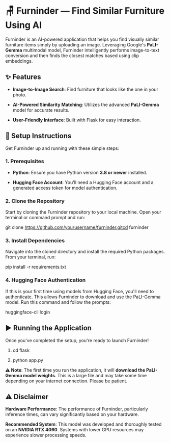 🪑 Furninder — Find Similar Furniture Using AI
==============================================

Furninder is an AI-powered application that helps you find visually similar furniture items simply by uploading an image. Leveraging Google's **PaLI-Gemma** multimodal model, Furninder intelligently performs image-to-text conversion and then finds the closest matches based using clip embeddings.


✨ Features
----------

*   **Image-to-Image Search**: Find furniture that looks like the one in your photo.
    
*   **AI-Powered Similarity Matching**: Utilizes the advanced **PaLI-Gemma** model for accurate results.
    
*   **User-Friendly Interface**: Built with Flask for easy interaction.
    

🚀 Setup Instructions
---------------------

Get Furninder up and running with these simple steps:

### 1\. Prerequisites

*   **Python**: Ensure you have Python version **3.8 or newer** installed.
    
*   **Hugging Face Account**: You'll need a Hugging Face account and a generated access token for model authentication.
    

### 2\. Clone the Repository

Start by cloning the Furninder repository to your local machine. Open your terminal or command prompt and run:

git clone https://github.com/yourusername/furninder.gitcd furninder

### 3\. Install Dependencies

Navigate into the cloned directory and install the required Python packages. From your terminal, run:

pip install -r requirements.txt

### 4\. Hugging Face Authentication

If this is your first time using models from Hugging Face, you'll need to authenticate. This allows Furninder to download and use the PaLI-Gemma model. Run this command and follow the prompts:

huggingface-cli login

▶️ Running the Application
--------------------------

Once you've completed the setup, you're ready to launch Furninder!

1.  cd flask
    
2.  python app.py
    

**⚠️ Note**: The first time you run the application, it will **download the PaLI-Gemma model weights**. This is a large file and may take some time depending on your internet connection. Please be patient.

⚠️ Disclaimer
-------------

**Hardware Performance**: The performance of Furninder, particularly inference times, can vary significantly based on your hardware.

**Recommended System**: This model was developed and thoroughly tested on an **NVIDIA RTX 4060**. Systems with lower GPU resources may experience slower processing speeds.
